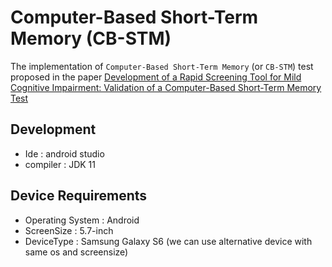 # Computer-Based Short-Term Memory (CB-STM) 

The implementation of `Computer-Based Short-Term Memory` (or `CB-STM`) test proposed in the paper [Development of a Rapid Screening Tool for Mild Cognitive Impairment: Validation of a Computer-Based Short-Term Memory Test](https://www.semanticscholar.org/paper/Development-of-a-Rapid-Screening-Tool-for-Mild-of-a-Yip-Chen/179e50de6f610f9669064fbf57832a6f9915bc20) 
## Development 
* Ide : android studio
* compiler : JDK 11
## Device Requirements
* Operating System : Android
* ScreenSize :  5.7-inch
* DeviceType : Samsung Galaxy S6 (we can use alternative device with same os and screensize)
